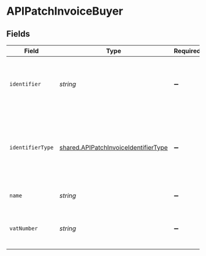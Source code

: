 # APIPatchInvoiceBuyer


## Fields

| Field                                                                                               | Type                                                                                                | Required                                                                                            | Description                                                                                         |
| --------------------------------------------------------------------------------------------------- | --------------------------------------------------------------------------------------------------- | --------------------------------------------------------------------------------------------------- | --------------------------------------------------------------------------------------------------- |
| `identifier`                                                                                        | *string*                                                                                            | :heavy_minus_sign:                                                                                  | Legal identifier of the business, such as its SIRET in France.                                      |
| `identifierType`                                                                                    | [shared.APIPatchInvoiceIdentifierType](../../../sdk/models/shared/apipatchinvoiceidentifiertype.md) | :heavy_minus_sign:                                                                                  | Type of legal business identifier of the business, such as the SIRET in France.                     |
| `name`                                                                                              | *string*                                                                                            | :heavy_minus_sign:                                                                                  | Legal name of the business.                                                                         |
| `vatNumber`                                                                                         | *string*                                                                                            | :heavy_minus_sign:                                                                                  | The VAT number of the business, if European                                                         |
